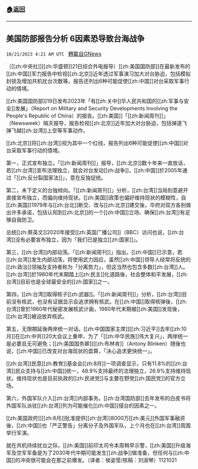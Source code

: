 ###  [:house:返回](README.md)
---


## 美国防部报告分析 6因素恐导致台海战争
`10/21/2023 4:21 AM UTC ` [轉載自GNews](https://gnews.org/articles/1863215)

（[[zh:中央社]][[zh:华盛顿]]21日综合外电报导）[[zh:美国国防部]]在最新发布的[[zh:中国]]军力报告中检视[[zh:北京]]近年透过军事演习加大对台胁迫，包括模拟封锁及增加共机扰台次数等。报告还列出6种可能促使[[zh:中国]]对台采取军事行动的情境。

[[zh:美国国防部]]19日发布2023年「有[[zh:关中]]华人民共和国的[[zh:军事与安全]]发展」（Report on Military and Security Developments Involving the People's Republic of China）的报告。[[zh:美国]]「[[zh:新闻周刊]]」（Newsweek）隔天报导，报告检视[[zh:北京]]近年加大对台胁迫，包括弹道飞弹飞越[[zh:台湾]]上空等军事动作。

[[zh:北京]]将[[zh:台湾]]视为其中一个红线，报告列出6种可能促使[[zh:中国]]对台采取军事行动的情境。

第一，正式宣布独立。「[[zh:新闻周刊]]」报导，[[zh:北京]]数十年来一直放话，若[[zh:台湾]]宣布法理独立，就会对台发动[[zh:战争]]，[[zh:中国]]於2005年通过「[[zh:反分裂国家法]]」，意在反独促统。

第二，未下定义的台独倾向。「[[zh:新闻周刊]]」分析，[[zh:台湾]]当局刻意避开直接宣布独立，而偏向维持现状。[[zh:美国]]政策也偏好维持现状的模糊性，自[[zh:美国]]1979年与[[zh:台北]]断交、改与[[zh:北京]]建交後，华府对双方各别做出许多承诺，包括认知到[[zh:北京]]的一个[[zh:中国]]立场、确保[[zh:台湾]]有足够自我防卫。

总统[[zh:蔡英文]]2020年接受[[zh:英国广播公司]]（BBC）访问也说，[[zh:台湾]]没有必要宣布独立，因为「我们已是独立[[zh:国家]]」。

第三，[[zh:台湾]]内部动荡。「[[zh:新闻周刊]]」指出，[[zh:中国]]已示意，若[[zh:台湾]]发生内部动荡，将使用武力因应，虽然[[zh:中国]]领导人经常将反统的[[zh:政治]]领袖及支持者称为「分离势力」，但这当然也包含多数[[zh:台湾]]人。[[zh:台湾]]於1980年代末期踏上[[zh:民主]]化道路後，社会整体和平发展，[[zh:台湾]]目前也是全球最安全的[[zh:国家]]之一。

第四，[[zh:台湾]]取得核子[[zh:武器]]。「[[zh:新闻周刊]]」分析，[[zh:台湾]]目前没有核武，也没有证据显示会追求拥有核武。在[[zh:中国]]取得核弹後，[[zh:台湾]]曾於1960年代秘密发展核武计画，1980年代末期被[[zh:美国]]发现後，[[zh:台湾]]被迫放弃核武。

第五，无限期延後两岸统一对话。[[zh:中国国家主席]][[zh:习近平]]去年[[zh:10月]]在[[zh:中共]]20大会议上重申，为了「[[zh:中华民族]]伟大复兴」，两岸统一是必要且无可避免；[[zh:美国国务卿]][[zh:布林肯]]（Antony Blinken）随後也说，[[zh:中国]]已改变对台海现状的盘算，「决心追求更快统一」。

[[zh:台湾]]民意[[zh:教育]]基金会[[zh:8月]]一项调查显示，只有11.8%的[[zh:台湾]]民众支持与[[zh:中国]]统一，48.9%支持最终的法理独立，26.9%支持维持现状。维持现状也是目前执政的[[zh:民进党]]与主要在野党[[zh:国民党]]的官方立场。

第六，外国军队介入[[zh:台湾]]内部事务。[[zh:台湾国防部]]去年发布的白皮书将外国军队派驻[[zh:台湾]]列为可能催化[[zh:中国]]侵台的因素之一。

[[zh:美国政府]][[zh:8月]]批准提供[[zh:台湾]]8000万[[zh:美元]]外国军事融资後，[[zh:中国]]也「严正警告」分离分子及外国军队，上个月也在[[zh:台湾]]周围举行军演。

就在共机持续扰台之际，[[zh:美国]]前印太司令本周稍早示警，[[zh:美国]]升级海军及空军军备是为了2030年代中期可能发生[[zh:战争]]做准备，但任何与[[zh:中国]]的冲突很可能会在那之前爆发。（译者：侯姿莹/核稿：刘淑琴）1121021
